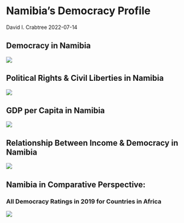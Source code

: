 Namibia’s Democracy Profile
================
David I. Crabtree
2022-07-14

## Democracy in Namibia

![](C:\Users\David\Desktop\PROGRA~1\FILESA~1\CFSS\hw06\reports\NAMIBI~1/figure-gfm/Demscore-1.png)<!-- -->

## Political Rights & Civil Liberties in Namibia

![](C:\Users\David\Desktop\PROGRA~1\FILESA~1\CFSS\hw06\reports\NAMIBI~1/figure-gfm/Political%20Rights%20&%20Civil%20Libs-1.png)<!-- -->

## GDP per Capita in Namibia

![](C:\Users\David\Desktop\PROGRA~1\FILESA~1\CFSS\hw06\reports\NAMIBI~1/figure-gfm/GDP%20per%20Capita-1.png)<!-- -->

## Relationship Between Income & Democracy in Namibia

![](C:\Users\David\Desktop\PROGRA~1\FILESA~1\CFSS\hw06\reports\NAMIBI~1/figure-gfm/Income%20&%20Dem-1.png)<!-- -->

## Namibia in Comparative Perspective:

### All Democracy Ratings in 2019 for Countries in Africa

![](C:\Users\David\Desktop\PROGRA~1\FILESA~1\CFSS\hw06\reports\NAMIBI~1/figure-gfm/Democracy%20in%20Comparative%20Perspective-1.png)<!-- -->
